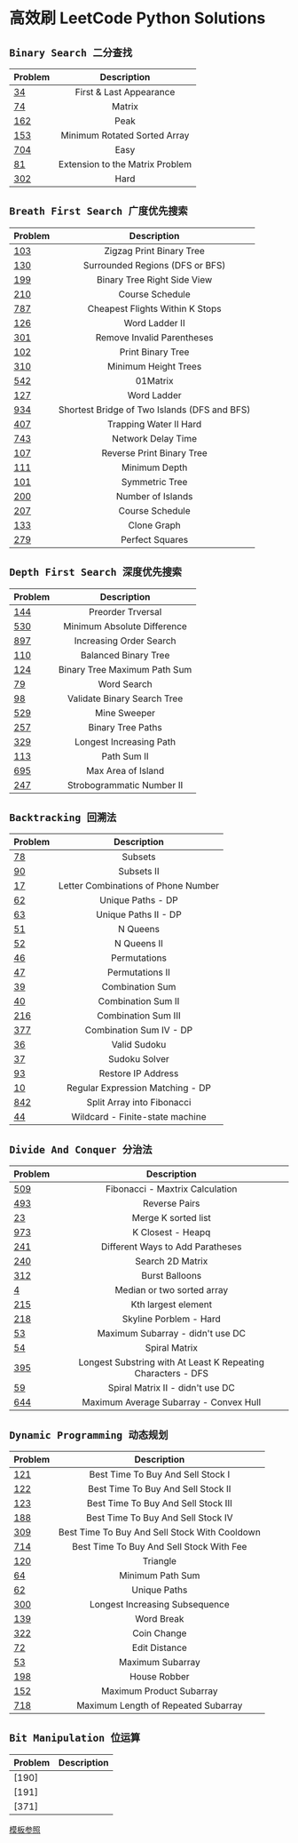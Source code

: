 # 高效刷 LeetCode Python Solutions
## `Binary Search 二分查找`

Problem | Description
:------- | :-----:
[34](https://leetcode.com/problems/find-first-and-last-position-of-element-in-sorted-array/description/) | First & Last Appearance 
[74](https://leetcode.com/problems/search-a-2d-matrix/) | Matrix 
[162](https://leetcode.com/problems/find-peak-element/) | Peak
[153](https://leetcode.com/problems/find-minimum-in-rotated-sorted-array/) | Minimum Rotated Sorted Array
[704](https://leetcode.com/problems/binary-search/) | Easy 
[81](https://leetcode.com/problems/search-in-rotated-sorted-array-ii/) |  Extension to the Matrix Problem 
[302](https://www.lintcode.com/problem/smallest-rectangle-enclosing-black-pixels/description) | Hard 


## `Breath First Search 广度优先搜索`

Problem | Description 
:------- | :-----:
[103](https://leetcode.com/problems/binary-tree-zigzag-level-order-traversal/) | Zigzag Print Binary Tree
[130](https://leetcode.com/problems/surrounded-regions/) | Surrounded Regions (DFS or BFS)
[199](https://leetcode.com/problems/binary-tree-right-side-view/) | Binary Tree Right Side View
[210](https://leetcode.com/problems/course-schedule-ii/) | Course Schedule
[787](https://leetcode.com/problems/cheapest-flights-within-k-stops/) | Cheapest Flights Within K Stops
[126](https://leetcode.com/problems/word-ladder-ii/) | Word Ladder II
[301](https://leetcode.com/problems/remove-invalid-parentheses/) | Remove Invalid Parentheses
[102](https://leetcode.com/problems/binary-tree-level-order-traversal/submissions/)| Print Binary Tree
[310](https://leetcode.com/problems/minimum-height-trees/submissions/)| Minimum Height Trees
[542](https://leetcode.com/problems/01-matrix/)| 01Matrix
[127](https://leetcode.com/problems/word-ladder/submissions/)| Word Ladder
[934](https://leetcode.com/problems/shortest-bridge/submissions/)| Shortest Bridge of Two Islands (DFS and BFS)
[407](https://leetcode.com/problems/trapping-rain-water-ii/)| Trapping Water II Hard
[743](https://leetcode.com/problems/network-delay-time/submissions/)| Network Delay Time
[107](https://leetcode.com/problems/binary-tree-level-order-traversal-ii/)| Reverse Print Binary Tree
[111](https://leetcode.com/problems/minimum-depth-of-binary-tree/)| Minimum Depth
[101](https://leetcode.com/problems/symmetric-tree/submissions/)| Symmetric Tree
[200](https://leetcode.com/problems/number-of-islands/)| Number of Islands
[207](https://leetcode.com/problems/course-schedule/submissions/)| Course Schedule
[133](https://leetcode.com/problems/clone-graph/submissions/)| Clone Graph
[279](https://leetcode.com/problems/perfect-squares/submissions/)| Perfect Squares

## `Depth First Search 深度优先搜索`

Problem | Description 
:------- | :-----:
[144](https://leetcode.com/problems/binary-tree-preorder-traversal/submissions/) | Preorder Trversal
[530](https://leetcode.com/problems/minimum-absolute-difference-in-bst/) | Minimum Absolute Difference
[897](https://leetcode.com/problems/increasing-order-search-tree/) | Increasing Order Search 
[110](https://leetcode.com/problems/balanced-binary-tree/) | Balanced Binary Tree
[124](https://leetcode.com/problems/binary-tree-maximum-path-sum/) | Binary Tree Maximum Path Sum
[79](https://leetcode.com/problems/word-search/) | Word Search
[98](https://leetcode.com/problems/validate-binary-search-tree/) | Validate Binary Search Tree
[529](https://leetcode.com/problems/minesweeper/) | Mine Sweeper
[257](https://leetcode.com/problems/binary-tree-paths/submissions/) | Binary Tree Paths
[329](https://leetcode.com/problems/longest-increasing-path-in-a-matrix/) | Longest Increasing Path
[113](https://leetcode.com/problems/path-sum-ii/) | Path Sum II
[695](https://leetcode.com/problems/max-area-of-island/) | Max Area of Island
[247](https://leetcode.com/problems/strobogrammatic-number-ii/) | Strobogrammatic Number II


## `Backtracking 回溯法`
Problem | Description 
:------- | :-----:
[78](https://leetcode.com/problems/subsets/) | Subsets
[90](https://leetcode.com/problems/subsets-ii/)| Subsets II 
[17](https://leetcode.com/problems/letter-combinations-of-a-phone-number/) | Letter Combinations of Phone Number
[62](https://leetcode.com/problems/unique-paths/) | Unique Paths - DP
[63](https://leetcode.com/problems/unique-paths-ii/) | Unique Paths II - DP
[51](https://leetcode.com/problems/n-queens/) | N Queens 
[52](https://leetcode.com/problems/n-queens-ii/) | N Queens II 
[46](https://leetcode.com/problems/permutations/) | Permutations 
[47](https://leetcode.com/problems/permutations-ii/) | Permutations II
[39](https://leetcode.com/problems/combination-sum/) | Combination Sum
[40](https://leetcode.com/problems/combination-sum-ii/) | Combination Sum II 
[216](https://leetcode.com/problems/combination-sum-iii/) | Combination Sum III
[377](https://leetcode.com/problems/combination-sum-iv/) | Combination Sum IV - DP
[36](https://leetcode.com/problems/valid-sudoku/) | Valid Sudoku
[37](https://leetcode.com/problems/sudoku-solver/) | Sudoku Solver 
[93](https://leetcode.com/problems/restore-ip-addresses/) | Restore IP Address
[10](https://leetcode.com/problems/regular-expression-matching/) | Regular Expression Matching - DP 
[842](https://leetcode.com/problems/split-array-into-fibonacci-sequence/) | Split Array into Fibonacci
[44](https://leetcode.com/problems/wildcard-matching/) | Wildcard - Finite-state machine

## `Divide And Conquer 分治法`
Problem | Description 
:------- | :-----:
[509](https://leetcode.com/problems/fibonacci-number/) | Fibonacci - Maxtrix Calculation
[493](https://leetcode.com/problems/reverse-pairs/) | Reverse Pairs
[23](https://leetcode.com/problems/merge-k-sorted-lists/) | Merge K sorted list
[973](https://leetcode.com/problems/k-closest-points-to-origin/) | K Closest - Heapq
[241](https://leetcode.com/problems/different-ways-to-add-parentheses/) | Different Ways to Add Paratheses
[240](https://leetcode.com/problems/search-a-2d-matrix-ii/) | Search 2D Matrix
[312](https://leetcode.com/problems/burst-balloons/submissions/) | Burst Balloons
[4](https://leetcode.com/problems/median-of-two-sorted-arrays/)| Median or two sorted array
[215](https://leetcode.com/problems/kth-largest-element-in-an-array/) | Kth largest element
[218](https://leetcode.com/problems/the-skyline-problem/) | Skyline Porblem - Hard
[53](https://leetcode.com/problems/maximum-subarray/) | Maximum Subarray - didn't use DC
[54](https://leetcode.com/problems/spiral-matrix/) | Spiral Matrix
[395](https://leetcode.com/problems/longest-substring-with-at-least-k-repeating-characters/submissions/) | Longest Substring with At Least K Repeating Characters - DFS
[59](https://leetcode.com/problems/spiral-matrix-ii/submissions/) | Spiral Matrix II - didn't use DC
[644](https://leetcode.com/problems/maximum-average-subarray-ii/) | Maximum Average Subarray - Convex Hull

## `Dynamic Programming 动态规划`
Problem | Description 
:------- | :-----:
[121](https://leetcode.com/problems/best-time-to-buy-and-sell-stock/) | Best Time To Buy And Sell Stock I
[122](https://leetcode.com/problems/best-time-to-buy-and-sell-stock-ii/) | Best Time To Buy And Sell Stock II
[123](https://leetcode.com/problems/best-time-to-buy-and-sell-stock-iii/) | Best Time To Buy And Sell Stock III
[188](https://leetcode.com/problems/best-time-to-buy-and-sell-stock-iv/) | Best Time To Buy And Sell Stock IV
[309](https://leetcode.com/problems/best-time-to-buy-and-sell-stock-with-cooldown/) | Best Time To Buy And Sell Stock With Cooldown
[714](https://leetcode.com/problems/best-time-to-buy-and-sell-stock-with-transaction-fee/) | Best Time To Buy And Sell Stock With Fee
[120](https://leetcode.com/problems/triangle/) | Triangle
[64](https://leetcode.com/problems/minimum-path-sum/) | Minimum Path Sum
[62](https://leetcode.com/problems/unique-paths/) | Unique Paths
[300](https://leetcode.com/problems/longest-increasing-subsequence/) | Longest Increasing Subsequence
[139](https://leetcode.com/problems/word-break/) | Word Break
[322](https://leetcode.com/problems/coin-change/) | Coin Change
[72](https://leetcode.com/problems/edit-distance/) | Edit Distance
[53](https://leetcode.com/problems/maximum-subarray/) | Maximum Subarray
[198](https://leetcode.com/problems/house-robber/) | House Robber
[152](https://leetcode.com/problems/maximum-product-subarray/) | Maximum Product Subarray
[718](https://leetcode.com/problems/maximum-length-of-repeated-subarray/) | Maximum Length of Repeated Subarray



## `Bit Manipulation 位运算`
Problem | Description 
:------- | :-----:
[190] |
[191] |
[371] |





[模板参照](https://github.com/Decalogue/AlgorithmMap/tree/master/leetcode)
